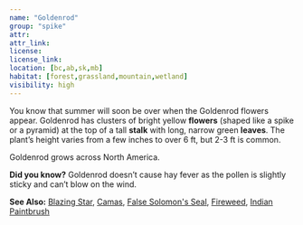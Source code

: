 ```yaml
---
name: "Goldenrod"
group: "spike"
attr: 
attr_link: 
license: 
license_link: 
location: [bc,ab,sk,mb]
habitat: [forest,grassland,mountain,wetland]
visibility: high 
---
```

You know that summer will soon be over when the Goldenrod flowers appear. Goldenrod has clusters of bright yellow **flowers** (shaped like a spike or a pyramid) at the top of a tall **stalk** with long, narrow green **leaves**. The plant’s height varies from a few inches to over 6 ft, but 2-3 ft is common.

Goldenrod grows across North America.

**Did you know?** Goldenrod doesn’t cause hay fever as the pollen is slightly sticky and can’t blow on the wind.

<!-- generated, do not edit -->
**See Also:**
[Blazing Star](/plants/blazstar),
[Camas](/plants/camas),
[False Solomon's Seal](/plants/falsesol),
[Fireweed](/plants/fire),
[Indian Paintbrush](/plants/indpaint)
